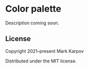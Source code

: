 # Color palette

Description coming soon.

## License

Copyright 2021–present Mark Karpov

Distributed under the MIT license.
